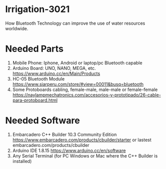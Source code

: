 # Irrigation-3021
How Bluetooth Technology can improve the use of water resources worldwide. 

# Needed Parts
1. Mobile Phone: Iphone, Android or laptop/pc Bluetooth capable
2. Arduino Board: UNO, NANO, MEGA, etc. https://www.arduino.cc/en/Main/Products
3. HC-05 Bluetooth Module https://www.siarperu.com/store/#view=00011&busq=bluetooth
4. Some Protoboards cabling, female-male, male-male or female-female https://naylampmechatronics.com/accesorios-y-prototipado/26-cable-para-protoboard.html

# Needed Software
1. Embarcadero C++ Builder 10.3 Community Edition https://www.embarcadero.com/products/cbuilder/starter or lastest embarcadero.com/products/cbuilder
2. Arduino IDE 1.8.15 https://www.arduino.cc/en/software
3. Any Serial Terminal (for PC Windows or Mac where the C++ Builder is installed)
